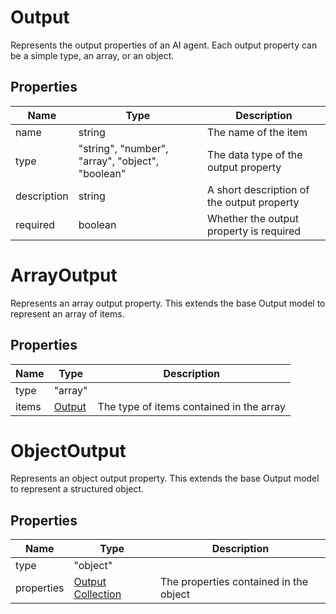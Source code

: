 # Output

Represents the output properties of an AI agent.
Each output property can be a simple type, an array, or an object.


## Properties

| Name | Type | Description |
| ---- | ---- | ----------- |
| name |  string | The name of the item |
| type |  &quot;string&quot;, &quot;number&quot;, &quot;array&quot;, &quot;object&quot;, &quot;boolean&quot; | The data type of the output property |
| description |  string | A short description of the output property |
| required |  boolean | Whether the output property is required |



# ArrayOutput

Represents an array output property.
This extends the base Output model to represent an array of items.


## Properties

| Name | Type | Description |
| ---- | ---- | ----------- |
| type |  &quot;array&quot; |  |
| items |  [Output](#output) | The type of items contained in the array |



# ObjectOutput

Represents an object output property.
This extends the base Output model to represent a structured object.


## Properties

| Name | Type | Description |
| ---- | ---- | ----------- |
| type |  &quot;object&quot; |  |
| properties |  [Output Collection](#output) | The properties contained in the object |


